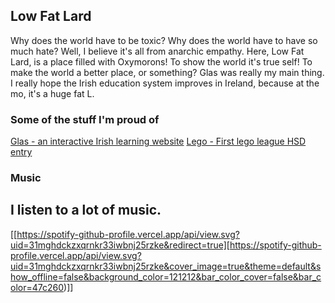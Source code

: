 ## Low Fat Lard
Why does the world have to be toxic? Why does the world have to have so much hate? Well, I believe it's all from anarchic empathy. Here, Low Fat Lard, is a place filled with Oxymorons! To show the world it's true self! To make the world a better place, or something? Glas was really my main thing. I really hope the Irish education system improves in Ireland, because at the mo, it's a huge fat L.

### Some of the stuff I'm proud of
[Glas - an interactive Irish learning website](https://github.com/Low-Fat-Lard/Glas)
[Lego - First lego league HSD entry](https://github.com/Low-Fat-Lard/first-lego-league)

### Music
I listen to a lot of music.
---
[[https://spotify-github-profile.vercel.app/api/view.svg?uid=31mghdckzxqrnkr33iwbnj25rzke&redirect=true][https://spotify-github-profile.vercel.app/api/view.svg?uid=31mghdckzxqrnkr33iwbnj25rzke&cover_image=true&theme=default&show_offline=false&background_color=121212&bar_color_cover=false&bar_color=47c260)]]

